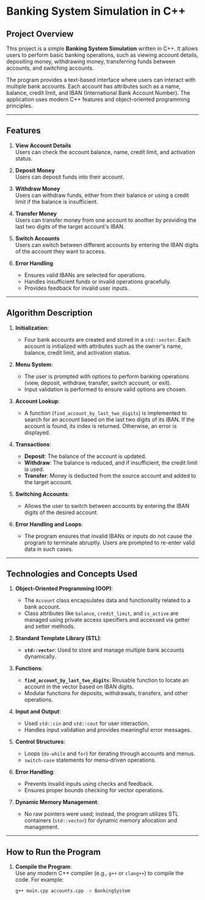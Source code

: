 # Banking System Simulation in C++

## Project Overview
This project is a simple **Banking System Simulation** written in C++. It allows users to perform basic banking operations, such as viewing account details, depositing money, withdrawing money, transferring funds between accounts, and switching accounts. 

The program provides a text-based interface where users can interact with multiple bank accounts. Each account has attributes such as a name, balance, credit limit, and IBAN (International Bank Account Number). The application uses modern C++ features and object-oriented programming principles.

---

## Features
1. **View Account Details**  
   Users can check the account balance, name, credit limit, and activation status.

2. **Deposit Money**  
   Users can deposit funds into their account. 

3. **Withdraw Money**  
   Users can withdraw funds, either from their balance or using a credit limit if the balance is insufficient.

4. **Transfer Money**  
   Users can transfer money from one account to another by providing the last two digits of the target account's IBAN.

5. **Switch Accounts**  
   Users can switch between different accounts by entering the IBAN digits of the account they want to access.

6. **Error Handling**  
   - Ensures valid IBANs are selected for operations.
   - Handles insufficient funds or invalid operations gracefully.
   - Provides feedback for invalid user inputs.

---

## Algorithm Description
1. **Initialization**:  
   - Four bank accounts are created and stored in a `std::vector`. Each account is initialized with attributes such as the owner's name, balance, credit limit, and activation status.

2. **Menu System**:  
   - The user is prompted with options to perform banking operations (view, deposit, withdraw, transfer, switch account, or exit).
   - Input validation is performed to ensure valid options are chosen.

3. **Account Lookup**:  
   - A function (`find_account_by_last_two_digits`) is implemented to search for an account based on the last two digits of its IBAN. If the account is found, its index is returned. Otherwise, an error is displayed.

4. **Transactions**:
   - **Deposit**: The balance of the account is updated.
   - **Withdraw**: The balance is reduced, and if insufficient, the credit limit is used.
   - **Transfer**: Money is deducted from the source account and added to the target account.

5. **Switching Accounts**:  
   - Allows the user to switch between accounts by entering the IBAN digits of the desired account.

6. **Error Handling and Loops**:  
   - The program ensures that invalid IBANs or inputs do not cause the program to terminate abruptly. Users are prompted to re-enter valid data in such cases.

---

## Technologies and Concepts Used

1. **Object-Oriented Programming (OOP)**:
   - The `Account` class encapsulates data and functionality related to a bank account.
   - Class attributes like `balance`, `credit_limit`, and `is_active` are managed using private access specifiers and accessed via getter and setter methods.

2. **Standard Template Library (STL)**:
   - **`std::vector`**: Used to store and manage multiple bank accounts dynamically.

3. **Functions**:
   - **`find_account_by_last_two_digits`**: Reusable function to locate an account in the vector based on IBAN digits.
   - Modular functions for deposits, withdrawals, transfers, and other operations.

4. **Input and Output**:
   - Used `std::cin` and `std::cout` for user interaction.
   - Handles input validation and provides meaningful error messages.

5. **Control Structures**:
   - Loops (`do-while` and `for`) for iterating through accounts and menus.
   - `switch-case` statements for menu-driven operations.

6. **Error Handling**:
   - Prevents invalid inputs using checks and feedback.
   - Ensures proper bounds checking for vector operations.

7. **Dynamic Memory Management**:
   - No raw pointers were used; instead, the program utilizes STL containers (`std::vector`) for dynamic memory allocation and management.

---

## How to Run the Program

1. **Compile the Program**:  
   Use any modern C++ compiler (e.g., `g++` or `clang++`) to compile the code. For example:
   ```bash
   g++ main.cpp accounts.cpp -o BankingSystem

